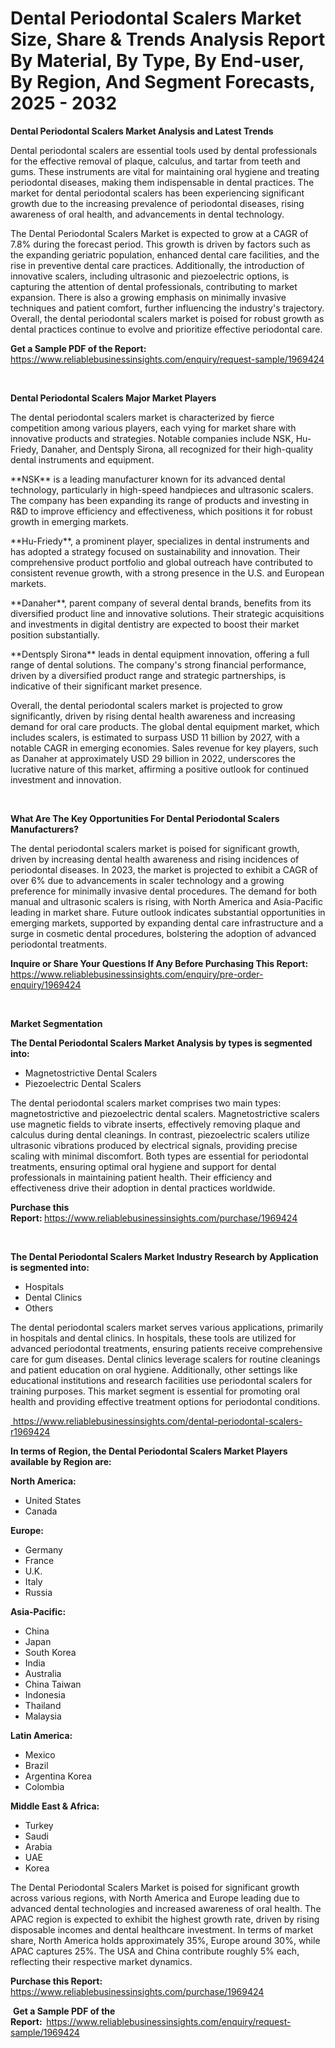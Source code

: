 <p><h1>Dental Periodontal Scalers Market Size, Share & Trends Analysis Report By Material, By Type, By End-user, By Region, And Segment Forecasts, 2025 - 2032</h1></p><p><strong>Dental Periodontal Scalers Market Analysis and Latest Trends</strong></p>
<p><p>Dental periodontal scalers are essential tools used by dental professionals for the effective removal of plaque, calculus, and tartar from teeth and gums. These instruments are vital for maintaining oral hygiene and treating periodontal diseases, making them indispensable in dental practices. The market for dental periodontal scalers has been experiencing significant growth due to the increasing prevalence of periodontal diseases, rising awareness of oral health, and advancements in dental technology.</p><p>The Dental Periodontal Scalers Market is expected to grow at a CAGR of 7.8% during the forecast period. This growth is driven by factors such as the expanding geriatric population, enhanced dental care facilities, and the rise in preventive dental care practices. Additionally, the introduction of innovative scalers, including ultrasonic and piezoelectric options, is capturing the attention of dental professionals, contributing to market expansion. There is also a growing emphasis on minimally invasive techniques and patient comfort, further influencing the industry's trajectory. Overall, the dental periodontal scalers market is poised for robust growth as dental practices continue to evolve and prioritize effective periodontal care.</p></p>
<p><strong>Get a Sample PDF of the Report:&nbsp;</strong> <a href="https://www.reliablebusinessinsights.com/enquiry/request-sample/1969424?utm_campaign=2265&utm_medium=2&utm_source=Github&utm_content=ia&utm_term=16042025&utm_id=dental-periodontal-scalers">https://www.reliablebusinessinsights.com/enquiry/request-sample/1969424</a></p>
<p>&nbsp;</p>
<p><strong>Dental Periodontal Scalers Major Market Players</strong></p>
<p><p>The dental periodontal scalers market is characterized by fierce competition among various players, each vying for market share with innovative products and strategies. Notable companies include NSK, Hu-Friedy, Danaher, and Dentsply Sirona, all recognized for their high-quality dental instruments and equipment.</p><p>**NSK** is a leading manufacturer known for its advanced dental technology, particularly in high-speed handpieces and ultrasonic scalers. The company has been expanding its range of products and investing in R&D to improve efficiency and effectiveness, which positions it for robust growth in emerging markets.</p><p>**Hu-Friedy**, a prominent player, specializes in dental instruments and has adopted a strategy focused on sustainability and innovation. Their comprehensive product portfolio and global outreach have contributed to consistent revenue growth, with a strong presence in the U.S. and European markets.</p><p>**Danaher**, parent company of several dental brands, benefits from its diversified product line and innovative solutions. Their strategic acquisitions and investments in digital dentistry are expected to boost their market position substantially.</p><p>**Dentsply Sirona** leads in dental equipment innovation, offering a full range of dental solutions. The company's strong financial performance, driven by a diversified product range and strategic partnerships, is indicative of their significant market presence.</p><p>Overall, the dental periodontal scalers market is projected to grow significantly, driven by rising dental health awareness and increasing demand for oral care products. The global dental equipment market, which includes scalers, is estimated to surpass USD 11 billion by 2027, with a notable CAGR in emerging economies. Sales revenue for key players, such as Danaher at approximately USD 29 billion in 2022, underscores the lucrative nature of this market, affirming a positive outlook for continued investment and innovation.</p></p>
<p>&nbsp;</p>
<p><strong>What Are The Key Opportunities For Dental Periodontal Scalers Manufacturers?</strong></p>
<p><p>The dental periodontal scalers market is poised for significant growth, driven by increasing dental health awareness and rising incidences of periodontal diseases. In 2023, the market is projected to exhibit a CAGR of over 6% due to advancements in scaler technology and a growing preference for minimally invasive dental procedures. The demand for both manual and ultrasonic scalers is rising, with North America and Asia-Pacific leading in market share. Future outlook indicates substantial opportunities in emerging markets, supported by expanding dental care infrastructure and a surge in cosmetic dental procedures, bolstering the adoption of advanced periodontal treatments.</p></p>
<p><strong>Inquire or Share Your Questions If Any Before Purchasing This Report:</strong> <a href="https://www.reliablebusinessinsights.com/enquiry/pre-order-enquiry/1969424?utm_campaign=2265&utm_medium=2&utm_source=Github&utm_content=ia&utm_term=16042025&utm_id=dental-periodontal-scalers">https://www.reliablebusinessinsights.com/enquiry/pre-order-enquiry/1969424</a></p>
<p>&nbsp;</p>
<p><strong>Market Segmentation</strong></p>
<p><strong>The Dental Periodontal Scalers Market Analysis by types is segmented into:</strong></p>
<p><ul><li>Magnetostrictive Dental Scalers</li><li>Piezoelectric Dental Scalers</li></ul></p>
<p><p>The dental periodontal scalers market comprises two main types: magnetostrictive and piezoelectric dental scalers. Magnetostrictive scalers use magnetic fields to vibrate inserts, effectively removing plaque and calculus during dental cleanings. In contrast, piezoelectric scalers utilize ultrasonic vibrations produced by electrical signals, providing precise scaling with minimal discomfort. Both types are essential for periodontal treatments, ensuring optimal oral hygiene and support for dental professionals in maintaining patient health. Their efficiency and effectiveness drive their adoption in dental practices worldwide.</p></p>
<p><strong>Purchase this Report:&nbsp;</strong><a href="https://www.reliablebusinessinsights.com/purchase/1969424?utm_campaign=2265&utm_medium=2&utm_source=Github&utm_content=ia&utm_term=16042025&utm_id=dental-periodontal-scalers">https://www.reliablebusinessinsights.com/purchase/1969424</a></p>
<p>&nbsp;</p>
<p><strong>The Dental Periodontal Scalers Market Industry Research by Application is segmented into:</strong></p>
<p><ul><li>Hospitals</li><li>Dental Clinics</li><li>Others</li></ul></p>
<p><p>The dental periodontal scalers market serves various applications, primarily in hospitals and dental clinics. In hospitals, these tools are utilized for advanced periodontal treatments, ensuring patients receive comprehensive care for gum diseases. Dental clinics leverage scalers for routine cleanings and patient education on oral hygiene. Additionally, other settings like educational institutions and research facilities use periodontal scalers for training purposes. This market segment is essential for promoting oral health and providing effective treatment options for periodontal conditions.</p></p>
<p><a href="https://www.reliablebusinessinsights.com/dental-periodontal-scalers-r1969424?utm_campaign=2265&utm_medium=2&utm_source=Github&utm_content=ia&utm_term=16042025&utm_id=dental-periodontal-scalers">&nbsp;https://www.reliablebusinessinsights.com/dental-periodontal-scalers-r1969424</a></p>
<p><strong>In terms of Region, the Dental Periodontal Scalers Market Players available by Region are:</strong></p>
<p>
    <p> <strong> North America: </strong>
        <ul>
            <li>United States</li>
            <li>Canada</li>
        </ul>
        </p> 
    <p> <strong> Europe: </strong>
        <ul>
            <li>Germany</li>
            <li>France</li>
            <li>U.K.</li>
            <li>Italy</li>
            <li>Russia</li>
        </ul>
        </p> 
    <p> <strong> Asia-Pacific: </strong>
        <ul>
            <li>China</li>
            <li>Japan</li>
            <li>South Korea</li>
            <li>India</li>
            <li>Australia</li>
            <li>China Taiwan</li>
            <li>Indonesia</li>
            <li>Thailand</li>
            <li>Malaysia</li>
        </ul>
        </p> 
    <p> <strong> Latin America: </strong>
        <ul>
            <li>Mexico</li>
            <li>Brazil</li>
            <li>Argentina Korea</li>
            <li>Colombia</li>
        </ul>
        </p> 
    <p> <strong> Middle East & Africa: </strong>
        <ul>
            <li>Turkey</li>
            <li>Saudi</li>
            <li>Arabia</li>
            <li>UAE</li>
            <li>Korea</li>
        </ul>
    </p>
    </p>
<p><p>The Dental Periodontal Scalers Market is poised for significant growth across various regions, with North America and Europe leading due to advanced dental technologies and increased awareness of oral health. The APAC region is expected to exhibit the highest growth rate, driven by rising disposable incomes and dental healthcare investment. In terms of market share, North America holds approximately 35%, Europe around 30%, while APAC captures 25%. The USA and China contribute roughly 5% each, reflecting their respective market dynamics.</p></p>
<p><strong>Purchase this Report: </strong><a href="https://www.reliablebusinessinsights.com/purchase/1969424?utm_campaign=2265&utm_medium=2&utm_source=Github&utm_content=ia&utm_term=16042025&utm_id=dental-periodontal-scalers">https://www.reliablebusinessinsights.com/purchase/1969424</a></p>
<p>&nbsp;<strong>Get a Sample PDF of the Report:&nbsp;&nbsp;</strong><a href="https://www.reliablebusinessinsights.com/enquiry/request-sample/1969424?utm_campaign=2265&utm_medium=2&utm_source=Github&utm_content=ia&utm_term=16042025&utm_id=dental-periodontal-scalers">https://www.reliablebusinessinsights.com/enquiry/request-sample/1969424</a></p>
<p><strong></strong></p>
<p><p></p><p></p><p></p></p>